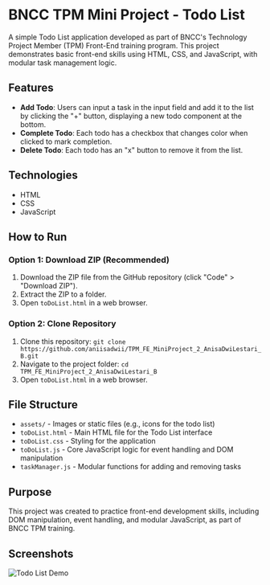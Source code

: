 # BNCC TPM Mini Project - Todo List

A simple Todo List application developed as part of BNCC's Technology Project Member (TPM) Front-End training program. This project demonstrates basic front-end skills using HTML, CSS, and JavaScript, with modular task management logic.

## Features
- **Add Todo**: Users can input a task in the input field and add it to the list by clicking the "+" button, displaying a new todo component at the bottom.
- **Complete Todo**: Each todo has a checkbox that changes color when clicked to mark completion.
- **Delete Todo**: Each todo has an "x" button to remove it from the list.

## Technologies
- HTML
- CSS
- JavaScript

## How to Run
### Option 1: Download ZIP (Recommended)
1. Download the ZIP file from the GitHub repository (click "Code" > "Download ZIP").
2. Extract the ZIP to a folder.
3. Open `toDoList.html` in a web browser.

### Option 2: Clone Repository
1. Clone this repository: `git clone https://github.com/aniisadwii/TPM_FE_MiniProject_2_AnisaDwiLestari_B.git`
2. Navigate to the project folder: `cd TPM_FE_MiniProject_2_AnisaDwiLestari_B`
3. Open `toDoList.html` in a web browser.

## File Structure
- `assets/` - Images or static files (e.g., icons for the todo list)
- `toDoList.html` - Main HTML file for the Todo List interface
- `toDoList.css` - Styling for the application
- `toDoList.js` - Core JavaScript logic for event handling and DOM manipulation
- `taskManager.js` - Modular functions for adding and removing tasks

## Purpose
This project was created to practice front-end development skills, including DOM manipulation, event handling, and modular JavaScript, as part of BNCC TPM training.

## Screenshots
![Todo List Demo](https://github.com/user-attachments/assets/b0a1472f-b740-4a0c-a274-05708f959702)
